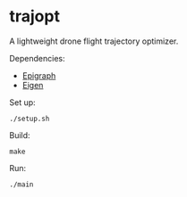 # trajopt

A lightweight drone flight trajectory optimizer.

Dependencies:
- [Epigraph](https://github.com/EmbersArc/Epigraph)
- [Eigen](https://eigen.tuxfamily.org/index.php?title=Main_Page)

Set up:
```
./setup.sh
```

Build:
```
make
```

Run:
```
./main
```
